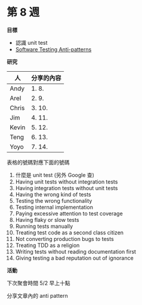 # 第 8 週

**目標**

- 認識 unit test
- [Software Testing Anti-patterns](http://blog.codepipes.com/testing/software-testing-antipatterns.html)

**研究**

|人|分享的內容|
|-|-|
| Andy | 1. 8. |
| Arel | 2. 9. |
| Chris | 3. 10. |
| Jim | 4. 11. |
| Kevin | 5. 12. |
| Teng | 6. 13. |
| Yoyo | 7. 14. |

表格的號碼對應下面的號碼

1. 什麼是 unit test (另外 Google 查)
1. Having unit tests without integration tests
1. Having integration tests without unit tests
1. Having the wrong kind of tests
1. Testing the wrong functionality
1. Testing internal implementation
1. Paying excessive attention to test coverage
1. Having flaky or slow tests
1. Running tests manually
1. Treating test code as a second class citizen
1. Not converting production bugs to tests
1. Treating TDD as a religion
1. Writing tests without reading documentation first
1. Giving testing a bad reputation out of ignorance

**活動**

下次聚會時間 5/2 早上十點

分享文章內的 anti pattern
